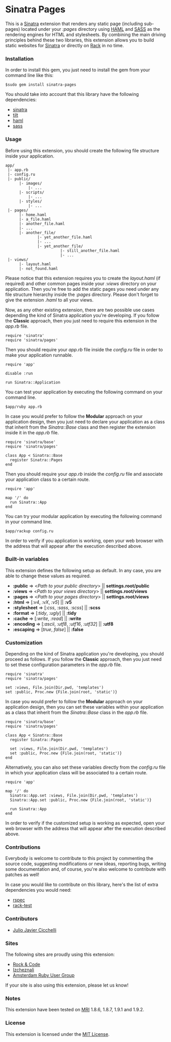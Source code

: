# Sinatra Pages
This is a [Sinatra][1] extension that renders any static page (including sub-pages) located under your *:pages* directory  using [HAML][2] and [SASS][3] as the rendering engines for HTML and stylesheets. By combining the main driving principles behind these two libraries, this extension allows you to build static websites for [Sinatra][2] or directly on [Rack][4] in no time.

### Installation
In order to install this gem, you just need to install the gem from your command line like this:
  
    $sudo gem install sinatra-pages

You should take into account that this library have the following dependencies:

* [sinatra][1]
* [tilt][12]
* [haml][2]
* [sass][3]

### Usage
Before using this extension, you should create the following file structure inside your application.

    app/
     |- app.rb
     |- config.ru
     |- public/
          |- images/
              |- ...
          |- scripts/
              |- ...
          |- styles/
              |- ...
     |- pages/
          |- home.haml
          |- a_file.haml
          |- another_file.haml
          |- ...
          |- another_file/
                  |- yet_another_file.haml
                  |- ...
                  |- yet_another_file/
                            |- still_another_file.haml
                            |- ...
     |- views/
          |- layout.haml
          |- not_found.haml

Please notice that this extension requires you to create the *layout.haml* (if required) and other common pages inside your *:views* directory on your application. Then you're free to add the static pages you need under any file structure hierarchy inside the *:pages* directory. Please don't forget to give the extension *.haml* to all your views.

Now, as any other existing extension, there are two possible use cases depending the kind of Sinatra application you're developing. If you follow the __Classic__ approach, then you just need to require this extension in the *app.rb* file.

    require 'sinatra'
    require 'sinatra/pages'
    
Then you should require your *app.rb* file inside the *config.ru* file in order to make your application runnable.

    require 'app'
    
    disable :run
    
    run Sinatra::Application

You can test your application by executing the following command on your command line.

    $app/ruby app.rb
    
In case you would prefer to follow the __Modular__ approach on your application design, then you just need to declare your application as a class that inherit from the *Sinatra::Base* class and then register the extension inside it in the *app.rb* file.

    require 'sinatra/base'
    require 'sinatra/pages'
    
    class App < Sinatra::Base
      register Sinatra::Pages
    end

Then you should require your *app.rb* inside the *config.ru* file and associate your application class to a certain route.

    require 'app'
    
    map '/' do
      run Sinatra::App
    end

You can try your modular application by executing the following command in your command line.

    $app/rackup config.ru
  
In order to verify if you application is working, open your web browser with the address that will appear after the execution described above.

### Built-in variables
This extension defines the following setup as default. In any case, you are able to change these values as required.

* __:public__ => <*Path to your public directory*> || **settings.root/public**
* __:views__ => <*Path to your views directory*> || **settings.root/views**
* __:pages__ => <*Path to your pages directory*> || **settings.root/views**
* __:html__ => [*:v4*, *:vX*, *:v5*] || **:v5**
* __:stylesheet__ => [*:css*, *:sass*, *:scss*] || **:scss**
* __:format__ => [*:tidy*, *:ugly*] || **:tidy**
* __:cache__ => [*:write*, *:read*] || **:write**
* __:encoding__ => [*:ascii*, *:utf8*, *:utf16*, *:utf32*] || **:utf8**
* __:escaping__ => [*true*, *false*] || **:false**

### Customization
Depending on the kind of Sinatra application you're developing, you should proceed as follows. If you follow the __Classic__ approach, then you just need to set these configuration parameters in the *app.rb* file.

    require 'sinatra'
    require 'sinatra/pages'
    
    set :views, File.join(Dir.pwd, 'templates')
    set :public, Proc.new {File.join(root, 'static')}
    
In case you would prefer to follow the __Modular__ approach on your application design, then you can set these variables  within your application as a class that inherit from the *Sinatra::Base* class in the *app.rb* file.

    require 'sinatra/base'
    require 'sinatra/pages'
    
    class App < Sinatra::Base
      register Sinatra::Pages
      
      set :views, File.join(Dir.pwd, 'templates')
      set :public, Proc.new {File.join(root, 'static')}
    end

Alternatively, you can also set these variables directly from the *config.ru* file in which your application class will be associated to a certain route.

    require 'app'
    
    map '/' do
      Sinatra::App.set :views, File.join(Dir.pwd, 'templates')
      Sinatra::App.set :public, Proc.new {File.join(root, 'static')}
      
      run Sinatra::App
    end

In order to verify if the customized setup is working as expected, open your web browser with the address that will appear after the execution described above.

### Contributions
Everybody is welcome to contribute to this project by commenting the source code, suggesting modifications or new ideas, reporting bugs, writing some documentation and, of course, you're also welcome to contribute with patches as well!

In case you would like to contribute on this library, here's the list of extra dependencies you would need:

* [rspec][5]
* [rack-test][6]

### Contributors
* [Julio Javier Cicchelli][7]

### Sites
The following sites are proudly using this extension:

* [Rock & Code][10]
* [Izcheznali][11]
* [Amsterdam Ruby User Group][13]

If your site is also using this extension, please let us know!

### Notes
This extension have been tested on [MRI][8] 1.8.6, 1.8.7, 1.9.1 and 1.9.2.

### License
This extension is licensed under the [MIT License][9].

[1]: http://www.sinatrarb.com/
[2]: http://haml-lang.com/
[3]: http://sass-lang.com/
[4]: http://rack.rubyforge.org/
[5]: http://rspec.info/
[6]: http://gitrdoc.com/brynary/rack-test/tree/master
[7]: http://github.com/mr-rock
[8]: http://www.ruby-lang.org/en/
[9]: http://creativecommons.org/licenses/MIT/
[10]: http://rock-n-code.com
[11]: http://izcheznali.net
[12]: http://github.com/rtomayko/tilt
[13]: http://amsterdam-rb.org